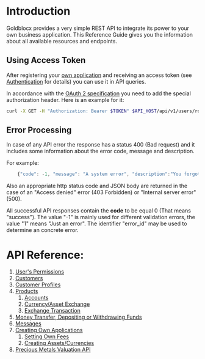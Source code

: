 # Introduction

Goldblocx provides a very simple REST API to integrate its power to your own business application. 
This Reference Guide gives you the information about all available resources and endpoints.

## Using Access Token

After registering your [own application](./applications/registration.md) and receiving an access token 
(see [Authentication](./authentication.md) for details) you can use it in API queries.

In accordance with the [OAuth 2 specification](https://tools.ietf.org/html/rfc6749) you need to add the special authorization header.
Here is an example for it:

```bash
curl -X GET -H "Authorization: Bearer $TOKEN" $API_HOST/api/v1/users/roles
```

## Error Processing

In case of any API error the response has a status 400 (Bad request) and it includes some information about the error code,
message and description. 

For example:
```javascript
    {"code": -1, "message": "A system error", "description":"You forgot to create a database", "error_id": "no.database.found"}
```

Also an appropriate http status code and JSON body are returned in the case of an "Access denied" error (403 Forbidden)
or "Internal server error" (500).

All successful API responses contain the **code** to be equal 0 (That means "success"). The value "-1" is mainly used
for different validation errors, the value "1" means "Just an error". The identifier "error_id" may be used to
determine an concrete error.



# API Reference:

1. [User's Permissions](./roles.md)
2. [Customers](./customers.md)
3. [Customer Profiles](./profile/profiles.md)
4. [Products](./products/products.md)
    1. [Accounts](./products/accounts.md)
    2. [Currency/Asset Exchange](./products/assets.md)
    3. [Exchange Transaction](./products/exchangetransaction.md)
5. [Money Transfer, Depositing or Withdrawing Funds](./transactions/transactions.md)  
6. [Messages](./messages.md)
7. [Creating Own Applications](./applications/applications.md)
    1. [Setting Own Fees](./applications/fees.md)
    2. [Creating Assets/Currencies](./applications/own_assets.md)
8. [Precious Metals Valuation API](./products/preciousmetals.md)
